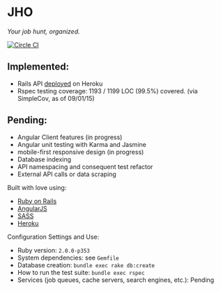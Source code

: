 # JHO 

*Your job hunt, organized.*

[![Circle CI](https://circleci.com/gh/mtvillwock/jho.svg?style=svg&circle-token=:61c1a903f8b4b59801920e70480195dbc7295f69)](https://circleci.com/gh/mtvillwock/jho)

## Implemented:

- Rails API [deployed](https://jho.herokuapp.com) on Heroku
- Rspec testing coverage: 1193 / 1199 LOC (99.5%) covered. (via SimpleCov, as of 09/01/15)

## Pending:

- Angular Client features (in progress)
- Angular unit testing with Karma and Jasmine
- mobile-first responsive design (in progress)
- Database indexing
- API namespacing and consequent test refactor
- External API calls or data scraping

Built with love using:

- [Ruby on Rails](http://rubyonrails.org/)
- [AngularJS](https://angularjs.org/)
- [SASS](http://sass-lang.com/)
- [Heroku](https://heroku.com/)

Configuration Settings and Use:
- Ruby version: ```2.0.0-p353```
- System dependencies: see ```Gemfile```
- Database creation: ```bundle exec rake db:create```
- How to run the test suite: ```bundle exec rspec```
- Services (job queues, cache servers, search engines, etc.): Pending
